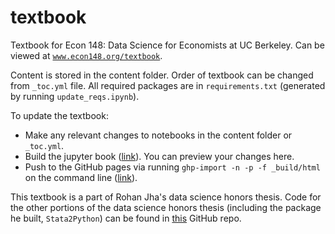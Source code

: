 # textbook
Textbook for Econ 148: Data Science for Economists at UC Berkeley. Can be viewed at [`www.econ148.org/textbook`](www.econ148.org/textbook).

Content is stored in the content folder. Order of textbook can be changed from `_toc.yml` file. All required packages are in `requirements.txt` (generated by running `update_reqs.ipynb`).

To update the textbook:
- Make any relevant changes to notebooks in the content folder or `_toc.yml`.
- Build the jupyter book ([link](https://jupyterbook.org/en/stable/start/build.html)). You can preview your changes here.
- Push to the GitHub pages via running `ghp-import -n -p -f _build/html` on the command line ([link](https://jupyterbook.org/en/stable/start/publish.html)).

This textbook is a part of Rohan Jha's data science honors thesis. Code for the other portions of the data science honors thesis (including the package he built, `Stata2Python`) can be found in [this](https://github.com/rohanjha123/data-h195) GitHub repo.
